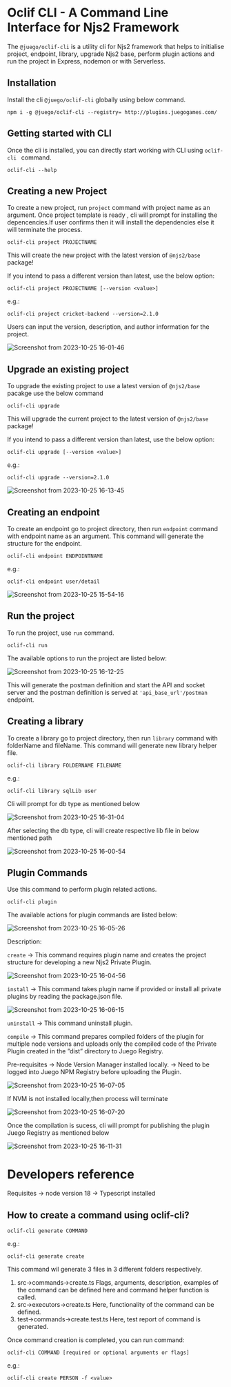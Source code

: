 Oclif CLI - A Command Line Interface for Njs2 Framework
================================================

The `@juego/oclif-cli` is a utility cli for Njs2 framework that helps to initialise project, endpoint, library, upgrade Njs2 base, perform plugin actions and run the project in Express, nodemon or with Serverless.

## Installation
Install the cli `@juego/oclif-cli` globally using below command. 
```
npm i -g @juego/oclif-cli --registry= http://plugins.juegogames.com/
```

## Getting started with CLI
Once the cli is installed, you can directly start working with CLI using `oclif-cli
` command.
```
oclif-cli --help
```

## Creating a new Project
To create a new project, run `project` command with project name as an argument. 
Once project template is ready , cli will prompt for installing the depencencies.If user confirms then it will install  the dependencies else it will terminate the process.
```
oclif-cli project PROJECTNAME 
```
This will create the new project with the latest version of ```@njs2/base``` package!

If you intend to pass a different version than latest, use the below option:
```
oclif-cli project PROJECTNAME [--version <value>]
```
e.g.:
```
oclif-cli project cricket-backend --version=2.1.0
```

Users can input the  version, description, and author information for the project.

![Screenshot from 2023-10-25 16-01-46](https://github.com/vijayashree98juego/njs2-cli/assets/125428593/431b6c0d-e010-4285-b31b-1990e2ef4d65)

## Upgrade an existing project
To upgrade the existing project to use a latest version of ```@njs2/base``` pacakge use the below command
```
oclif-cli upgrade
```
This will upgrade the current project to the latest version of ```@njs2/base``` package!

If you intend to pass a different version than latest, use the below option:
```
oclif-cli upgrade [--version <value>]
```
e.g.:
```
oclif-cli upgrade --version=2.1.0
```
![Screenshot from 2023-10-25 16-13-45](https://github.com/vijayashree98juego/njs2-cli/assets/125428593/f3230549-ff1b-4794-b293-80eeef23bfc5)


## Creating an endpoint
To create an endpoint go to project directory, then run `endpoint` command with endpoint name as an argument. This command will generate the structure for the endpoint.
```
oclif-cli endpoint ENDPOINTNAME
```
e.g.:
```
oclif-cli endpoint user/detail
```
![Screenshot from 2023-10-25 15-54-16](https://github.com/vijayashree98juego/njs2-cli/assets/125428593/2582d52c-78ed-4fef-8105-ff62f31eb47f)

## Run the project
To run the project, use `run` command. 
```
oclif-cli run 
```

The available options to run the project are listed below:

![Screenshot from 2023-10-25 16-12-25](https://github.com/vijayashree98juego/njs2-cli/assets/125428593/92c432ef-384e-4da6-bca3-7e240427b367)

 This will generate the postman definition and start the API and socket server and the postman definition is served at `'api_base_url'/postman` endpoint.

## Creating a library
To create a library go to project directory, then run `library` command with folderName and fileName. This command will generate new library helper file.
```
oclif-cli library FOLDERNAME FILENAME
```
e.g.:
```
oclif-cli library sqlLib user 
```
Cli will prompt for db type as mentioned below 

![Screenshot from 2023-10-25 16-31-04](https://github.com/vijayashree98juego/njs2-cli/assets/125428593/2fecdc3f-e1b4-4f2a-98db-82bfd75ebf74)

After selecting the db type, cli will create respective lib file in below mentioned path

![Screenshot from 2023-10-25 16-00-54](https://github.com/vijayashree98juego/njs2-cli/assets/125428593/4091dc54-a262-4716-9b0a-3f4e83e68b5e)

## Plugin Commands
Use this command to perform plugin related actions.
```
oclif-cli plugin
```

The available actions for plugin commands are listed below:

![Screenshot from 2023-10-25 16-05-26](https://github.com/vijayashree98juego/njs2-cli/assets/125428593/e78edc6b-dc97-4036-a048-1ae6df91ce49)

Description:

```create``` -> This command requires plugin name and creates the project structure for developing a new Njs2 Private Plugin.

![Screenshot from 2023-10-25 16-04-56](https://github.com/vijayashree98juego/njs2-cli/assets/125428593/2adb7d41-55f5-40c3-8ac7-0c5019849a5f)

```install``` -> This command takes plugin name if provided or install all private plugins by reading the package.json file.

![Screenshot from 2023-10-25 16-06-15](https://github.com/vijayashree98juego/njs2-cli/assets/125428593/ff116c1f-814c-443e-8f7d-03db6369ca8e)

```uninstall``` -> This command uninstall plugin.

```compile``` -> This command prepares compiled folders of the plugin for multiple node versions and uploads only the compiled code of the Private Plugin created in the ”dist” directory to Juego Registry.

Pre-requisites -> Node Version Manager installed locally.
               -> Need to be logged into Juego NPM Registry before uploading the Plugin.

![Screenshot from 2023-10-25 16-07-05](https://github.com/vijayashree98juego/njs2-cli/assets/125428593/28fb216f-d8c5-48ba-a3f3-6cbc7a6181e4)

If NVM is not installed locally,then process will terminate

![Screenshot from 2023-10-25 16-07-20](https://github.com/vijayashree98juego/njs2-cli/assets/125428593/98e0dbcd-a074-475f-9f5b-3731cfab5900)

Once the compilation is sucess, cli will prompt for publishing the plugin Juego Registry as mentioned below

![Screenshot from 2023-10-25 16-11-31](https://github.com/vijayashree98juego/njs2-cli/assets/125428593/e1b853ed-ca8d-4c82-9e23-821991f948dc)           
               






Developers reference
====================

Requisites -> node version 18
           -> Typescript installed

## How to create a command using oclif-cli?
```
oclif-cli generate COMMAND
```
e.g.:
```
oclif-cli generate create
```

This command wil generate 3 files in 3 different folders respectively.
1. src->commands->create.ts
  Flags, arguments, description, examples of the command can be defined here and command helper function is called.
2. src->executors->create.ts
  Here, functionality of the command can be defined.
3. test->commands->create.test.ts
  Here, test report of command is generated.
  
Once command creation is completed, you can run command:
```
oclif-cli COMMAND [required or optional arguments or flags]
```
e.g.:
```
oclif-cli create PERSON -f <value>
```
